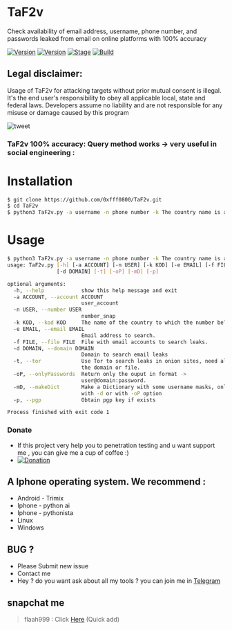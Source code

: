 # TaF2v
Check availability of email address, username, phone number, and passwords leaked from email on online platforms with 100% accuracy


[![Version](https://img.shields.io/badge/Brutesploit-1.1.0-brightgreen.svg?maxAge=259200)]()
[![Version](https://img.shields.io/badge/Codename-Pretty-red.svg?maxAge=259200)]()
[![Stage](https://img.shields.io/badge/Release-Stable-brightgreen.svg)]()
[![Build](https://img.shields.io/badge/Supported_OS-Linux-orange.svg)]()

## Legal disclaimer:

Usage of TaF2v for attacking targets without prior mutual consent is illegal. It's the end user's responsibility to obey all applicable local, state and federal laws. Developers assume no liability and are not responsible for any misuse or damage caused by this program 


![tweet](https://www.up-00.com/i/00190/ywkwp5b5r1w2.jpg)

### TaF2v 100% accuracy: Query method works -> very useful in social engineering : 

# Installation
```bash
$ git clone https://github.com/0xfff0800/TaF2v.git
$ cd TaF2v
$ python3 TaF2v.py -a username -n phone number -k The country name is an abbreviation like Saudi Arabia > SA -e email
```

# Usage
```bash
$ python3 TaF2v.py -a username -n phone number -k The country name is an abbreviation like Saudi Arabia > SA -e email
usage: TaF2v.py [-h] [-a ACCOUNT] [-n USER] [-k KOD] [-e EMAIL] [-f FILE]
                [-d DOMAIN] [-t] [-oP] [-mD] [-p]

optional arguments:
  -h, --help            show this help message and exit
  -a ACCOUNT, --account ACCOUNT
                        user_account
  -n USER, --number USER
                        number_snap
  -k KOD, --kod KOD     The name of the country to which the number belongs
  -e EMAIL, --email EMAIL
                        Email address to search.
  -f FILE, --file FILE  File with email accounts to search leaks.
  -d DOMAIN, --domain DOMAIN
                        Domain to search email leaks
  -t, --tor             Use Tor to search leaks in onion sites, need also set
                        the domain or file.
  -oP, --onlyPasswords  Return only the ouput in format ->
                        user@domain:password.
  -mD, --makeDict       Make a Dictionary with some username masks, only works
                        with -d or with -oP option
  -p, --pgp             Obtain pgp key if exists

Process finished with exit code 1

```


### Donate
- If this project very help you to penetration testing  and u want support me , you can give me a cup of coffee :)
- [![Donation](https://img.shields.io/badge/bitcoin-donate-yellow.svg)](https://www.up-00.com/i/00176/4gu5yi4fwmgt.jpg)

## A Iphone operating system. We recommend :
- Android - Trimix
- Iphone - python ai 
- Iphone - pythonista
- Linux 
- Windows 

## BUG ? 
- Please Submit new issue 
- Contact me
- Hey ? do you want ask about all my tools ? you can join me in [Telegram](https://T.me/flaah999)


 ## snapchat me
 > flaah999 : Click [Here](https://www.snapchat.com/add/flaah999) (Quick add)
 
 
